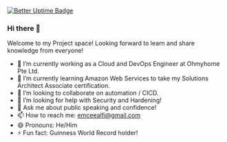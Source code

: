 [![Better Uptime Badge](https://betteruptime.com/status-badges/v1/monitor/bc7t.svg)](https://betteruptime.com/?utm_source=status_badge)

### Hi there 👋
Welcome to my Project space! Looking forward to learn and share knowledge from everyone!

- 🔭 I’m currently working as a Cloud and DevOps Engineer at Ohmyhome Pte Ltd.
- 🌱 I’m currently learning Amazon Web Services to take my Solutions Architect Associate certification.
- 👯 I’m looking to collaborate on automation / CICD.
- 🤔 I’m looking for help with Security and Hardening!
- 💬 Ask me about public speaking and confidence!
- 📫 How to reach me: emceealfi@gmail.com
- 😄 Pronouns: He/Him
- ⚡ Fun fact: Guinness World Record holder!

<!--
**alfiduran/alfiduran** is a ✨ _special_ ✨ repository because its `README.md` (this file) appears on your GitHub profile.

Here are some ideas to get you started:

- 🔭 I’m currently working on ...
- 🌱 I’m currently learning ...
- 👯 I’m looking to collaborate on ...
- 🤔 I’m looking for help with ...
- 💬 Ask me about ...
- 📫 How to reach me: ...
- 😄 Pronouns: ...
- ⚡ Fun fact: ...
-->
